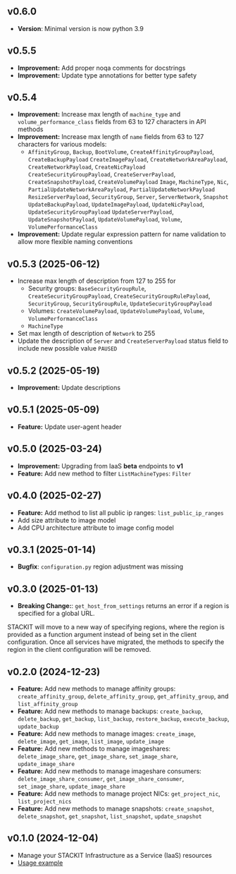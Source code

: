 ## v0.6.0
- **Version**: Minimal version is now python 3.9

## v0.5.5
- **Improvement:** Add proper noqa comments for docstrings
- **Improvement:** Update type annotations for better type safety

## v0.5.4
- **Improvement:** Increase max length of `machine_type` and `volume_performance_class` fields from 63 to 127 characters in API methods
- **Improvement:** Increase max length of `name` fields from 63 to 127 characters for various models:
    - `AffinityGroup`, `Backup`, `BootVolume`, `CreateAffinityGroupPayload`, `CreateBackupPayload`
    `CreateImagePayload`, `CreateNetworkAreaPayload`, `CreateNetworkPayload`, `CreateNicPayload`
    `CreateSecurityGroupPayload`, `CreateServerPayload`, `CreateSnapshotPayload`, `CreateVolumePayload`
    `Image`, `MachineType`, `Nic`, `PartialUpdateNetworkAreaPayload`, `PartialUpdateNetworkPayload`
    `ResizeServerPayload`, `SecurityGroup`, `Server`, `ServerNetwork`, `Snapshot`
    `UpdateBackupPayload`, `UpdateImagePayload`, `UpdateNicPayload`, `UpdateSecurityGroupPayload`
    `UpdateServerPayload`, `UpdateSnapshotPayload`, `UpdateVolumePayload`, `Volume`, `VolumePerformanceClass`
- **Improvement:** Update regular expression pattern for name validation to allow more flexible naming conventions

## v0.5.3 (2025-06-12)
- Increase max length of description from 127 to 255 for 
    - Security groups: `BaseSecurityGroupRule`, `CreateSecurityGroupPayload`, `CreateSecurityGroupRulePayload`, `SecurityGroup`, `SecurityGroupRule`, `UpdateSecurityGroupPayload`
    - Volumes: `CreateVolumePayload`, `UpdateVolumePayload`, `Volume`, `VolumePerformanceClass`
    - `MachineType`
- Set max length of description of `Network` to 255
- Update the description of `Server` and `CreateServerPayload` status field to include new possible value `PAUSED`

## v0.5.2 (2025-05-19)
- **Improvement:** Update descriptions

## v0.5.1 (2025-05-09)
- **Feature:** Update user-agent header

## v0.5.0 (2025-03-24)
- **Improvement:** Upgrading from IaaS **beta** endpoints to **v1**
- **Feature:** Add new method to filter `ListMachineTypes`: `Filter`

## v0.4.0 (2025-02-27)

- **Feature:** Add method to list all public ip ranges: `list_public_ip_ranges`
- Add size attribute to image model
- Add CPU architecture attribute to image config model

## v0.3.1 (2025-01-14)

- **Bugfix**: `configuration.py` region adjustment was missing

## v0.3.0 (2025-01-13)

- **Breaking Change:**: `get_host_from_settings` returns an error if a region is specified for a global URL.

STACKIT will move to a new way of specifying regions, where the region is provided as a function argument instead of being set in the client configuration. Once all services have migrated, the methods to specify the region in the client configuration will be removed.

## v0.2.0 (2024-12-23)

- **Feature:** Add new methods to manage affinity groups: `create_affinity_group`, `delete_affinity_group`, `get_affinity_group`, and `list_affinity_group`
- **Feature:** Add new methods to manage backups: `create_backup`, `delete_backup`, `get_backup`, `list_backup`, `restore_backup`, `execute_backup`, `update_backup`
- **Feature:** Add new methods to manage images: `create_image`, `delete_image`, `get_image`, `list_image`, `update_image`
- **Feature:** Add new methods to manage imageshares: `delete_image_share`, `get_image_share`, `set_image_share`, `update_image_share`
- **Feature:** Add new methods to manage imageshare consumers: `delete_image_share_consumer`, `get_image_share_consumer`, `set_image_share`, `update_image_share`
- **Feature:** Add new methods to manage project NICs: `get_project_nic`, `list_project_nics`
- **Feature:** Add new methods to manage snapshots: `create_snapshot`, `delete_snapshot`, `get_snapshot`, `list_snapshot`, `update_snapshot`

## v0.1.0 (2024-12-04)

- Manage your STACKIT Infrastructure as a Service (IaaS) resources
- [Usage example](https://github.com/stackitcloud/stackit-sdk-python/tree/main/examples/iaas)
